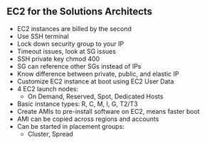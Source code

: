 ## EC2 for the Solutions Architects

* EC2 instances are billed by the second
* Use SSH terminal
* Lock down security group to your IP
* Timeout issues, look at SG issues
* SSH private key chmod 400
* SG can reference other SGs instead of IPs
* Know difference between private, public, and elastic IP
* Customize EC2 instance at boot using EC2 User Data
* 4 EC2 launch nodes:
  * On Demand, Reserved, Spot, Dedicated Hosts
* Basic instance types: R, C, M, I, G, T2/T3
* Create AMIs to pre-install software on EC2, means faster boot
* AMI can be copied across regions and accounts
* Can be started in placement groups:
  * Cluster, Spread
